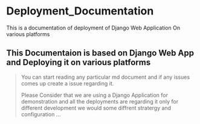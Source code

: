 # Deployment_Documentation
This is a documentation of deployment of Django Web Application On various platforms


## This Documentaion is based on Django Web App and Deploying it on various platforms ##

> You can start reading any particular md document and if any issues comes up create a issue regarding it.
>
> Please Consider that we are using a Django Application for demonstration and all the deployments are regarding it only for different development we would some diffrent stratergy and configuration ...

